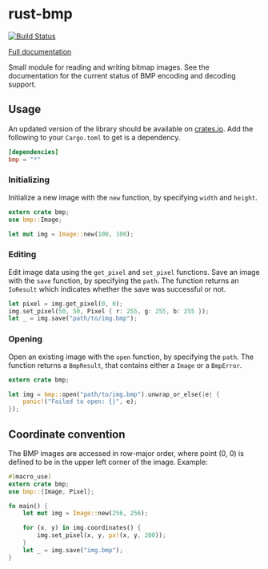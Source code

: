 rust-bmp
========
[![Build Status](https://travis-ci.org/sondrele/rust-bmp.svg?branch=master)](https://travis-ci.org/sondrele/rust-bmp)

[Full documentation](http://sondrele.github.io/rust-bmp/bmp/index.html)

Small module for reading and writing bitmap images.
See the documentation for the current status of BMP encoding and decoding support.

Usage
-----
An updated version of the library should be available on [crates.io](https://crates.io/crates/bmp).
Add the following to your `Cargo.toml` to get is a dependency.

```toml
[dependencies]
bmp = "*"
```
### Initializing
Initialize a new image with the `new` function, by specifying `width` and `height`.
```rust
extern crate bmp;
use bmp::Image;

let mut img = Image::new(100, 100);
```
### Editing
Edit image data using the `get_pixel` and `set_pixel` functions.
Save an image with the `save` function, by specifying the `path`. The function returns
an `IoResult` which indicates whether the save was successful or not.
```rust
let pixel = img.get_pixel(0, 0);
img.set_pixel(50, 50, Pixel { r: 255, g: 255, b: 255 });
let _ = img.save("path/to/img.bmp");
```
### Opening
Open an existing image with the `open` function, by specifying the `path`. The function
returns a `BmpResult`, that contains either a `Image` or a `BmpError`.
```rust
extern crate bmp;

let img = bmp::open("path/to/img.bmp").unwrap_or_else(|e| {
    panic!("Failed to open: {}", e);
});
```
Coordinate convention
---------------------
The BMP images are accessed in row-major order, where point (0, 0) is defined to  be in the
upper left corner of the image.
Example:

```rust
#[macro_use]
extern crate bmp;
use bmp::{Image, Pixel};

fn main() {
    let mut img = Image::new(256, 256);

    for (x, y) in img.coordinates() {
        img.set_pixel(x, y, px!(x, y, 200));
    }
    let _ = img.save("img.bmp");
}
```
